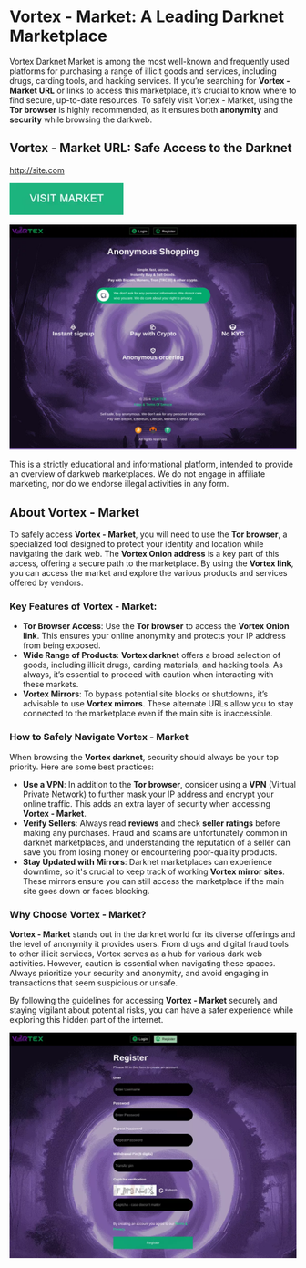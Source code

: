 # Vortex - Market: A Leading Darknet Marketplace  
Vortex Darknet Market is among the most well-known and frequently used platforms for purchasing a range of illicit goods and services, including drugs, carding tools, and hacking services. If you’re searching for **Vortex - Market URL** or links to access this marketplace, it’s crucial to know where to find secure, up-to-date resources. To safely visit Vortex - Market, using the **Tor browser** is highly recommended, as it ensures both **anonymity** and **security** while browsing the darkweb.

## Vortex - Market URL: Safe Access to the Darknet

http://site.com

[<img src="/assets/boslali.webp" width="200">](http://site.com)

<a href="http://site.com"><img src="/assets/lighgagghigh.webp" alt="Vortex - Market Preview" style="max-width: 100%;"><a>

This is a strictly educational and informational platform, intended to provide an overview of darkweb marketplaces. We do not engage in affiliate marketing, nor do we endorse illegal activities in any form.

## About Vortex - Market  

To safely access **Vortex - Market**, you will need to use the **Tor browser**, a specialized tool designed to protect your identity and location while navigating the dark web. The **Vortex Onion address** is a key part of this access, offering a secure path to the marketplace. By using the **Vortex link**, you can access the market and explore the various products and services offered by vendors.

### Key Features of Vortex - Market:  
- **Tor Browser Access**: Use the **Tor browser** to access the **Vortex Onion link**. This ensures your online anonymity and protects your IP address from being exposed.
- **Wide Range of Products**: **Vortex darknet** offers a broad selection of goods, including illicit drugs, carding materials, and hacking tools. As always, it’s essential to proceed with caution when interacting with these markets.
- **Vortex Mirrors**: To bypass potential site blocks or shutdowns, it’s advisable to use **Vortex mirrors**. These alternate URLs allow you to stay connected to the marketplace even if the main site is inaccessible.

### How to Safely Navigate Vortex - Market  
When browsing the **Vortex darknet**, security should always be your top priority. Here are some best practices:
- **Use a VPN**: In addition to the **Tor browser**, consider using a **VPN** (Virtual Private Network) to further mask your IP address and encrypt your online traffic. This adds an extra layer of security when accessing **Vortex - Market**.
- **Verify Sellers**: Always read **reviews** and check **seller ratings** before making any purchases. Fraud and scams are unfortunately common in darknet marketplaces, and understanding the reputation of a seller can save you from losing money or encountering poor-quality products.
- **Stay Updated with Mirrors**: Darknet marketplaces can experience downtime, so it's crucial to keep track of working **Vortex mirror sites**. These mirrors ensure you can still access the marketplace if the main site goes down or faces blocking.

### Why Choose Vortex - Market?

**Vortex - Market** stands out in the darknet world for its diverse offerings and the level of anonymity it provides users. From drugs and digital fraud tools to other illicit services, Vortex serves as a hub for various dark web activities. However, caution is essential when navigating these spaces. Always prioritize your security and anonymity, and avoid engaging in transactions that seem suspicious or unsafe.

By following the guidelines for accessing **Vortex - Market** securely and staying vigilant about potential risks, you can have a safer experience while exploring this hidden part of the internet.

<a href="http://site.com"><img src="/assets/northbetca.webp" alt="Vortex - Market Register" style="max-width: 100%;"><a>